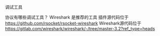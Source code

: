 调试工具

协议有哪些调试工具？
Wireshark 是推荐的工具
插件源代码位于 https://github.com/rsocket/rsocket-wireshark
Wireshark源代码位于 https://gitlab.com/wireshark/wireshark/-/tree/master-3.2?ref_type=heads
